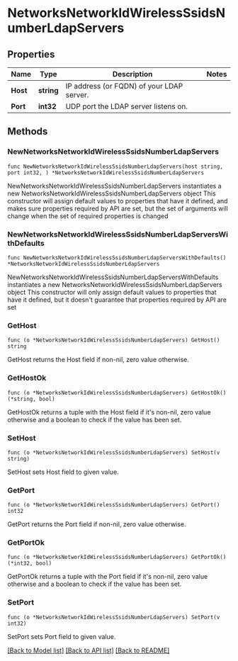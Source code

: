 # NetworksNetworkIdWirelessSsidsNumberLdapServers

## Properties

Name | Type | Description | Notes
------------ | ------------- | ------------- | -------------
**Host** | **string** | IP address (or FQDN) of your LDAP server. | 
**Port** | **int32** | UDP port the LDAP server listens on. | 

## Methods

### NewNetworksNetworkIdWirelessSsidsNumberLdapServers

`func NewNetworksNetworkIdWirelessSsidsNumberLdapServers(host string, port int32, ) *NetworksNetworkIdWirelessSsidsNumberLdapServers`

NewNetworksNetworkIdWirelessSsidsNumberLdapServers instantiates a new NetworksNetworkIdWirelessSsidsNumberLdapServers object
This constructor will assign default values to properties that have it defined,
and makes sure properties required by API are set, but the set of arguments
will change when the set of required properties is changed

### NewNetworksNetworkIdWirelessSsidsNumberLdapServersWithDefaults

`func NewNetworksNetworkIdWirelessSsidsNumberLdapServersWithDefaults() *NetworksNetworkIdWirelessSsidsNumberLdapServers`

NewNetworksNetworkIdWirelessSsidsNumberLdapServersWithDefaults instantiates a new NetworksNetworkIdWirelessSsidsNumberLdapServers object
This constructor will only assign default values to properties that have it defined,
but it doesn't guarantee that properties required by API are set

### GetHost

`func (o *NetworksNetworkIdWirelessSsidsNumberLdapServers) GetHost() string`

GetHost returns the Host field if non-nil, zero value otherwise.

### GetHostOk

`func (o *NetworksNetworkIdWirelessSsidsNumberLdapServers) GetHostOk() (*string, bool)`

GetHostOk returns a tuple with the Host field if it's non-nil, zero value otherwise
and a boolean to check if the value has been set.

### SetHost

`func (o *NetworksNetworkIdWirelessSsidsNumberLdapServers) SetHost(v string)`

SetHost sets Host field to given value.


### GetPort

`func (o *NetworksNetworkIdWirelessSsidsNumberLdapServers) GetPort() int32`

GetPort returns the Port field if non-nil, zero value otherwise.

### GetPortOk

`func (o *NetworksNetworkIdWirelessSsidsNumberLdapServers) GetPortOk() (*int32, bool)`

GetPortOk returns a tuple with the Port field if it's non-nil, zero value otherwise
and a boolean to check if the value has been set.

### SetPort

`func (o *NetworksNetworkIdWirelessSsidsNumberLdapServers) SetPort(v int32)`

SetPort sets Port field to given value.



[[Back to Model list]](../README.md#documentation-for-models) [[Back to API list]](../README.md#documentation-for-api-endpoints) [[Back to README]](../README.md)


